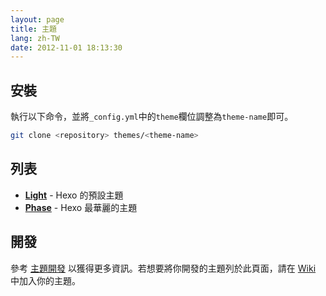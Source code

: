 ```yaml
---
layout: page
title: 主題
lang: zh-TW
date: 2012-11-01 18:13:30
---
```


## 安裝

執行以下命令，並將`_config.yml`中的`theme`欄位調整為`theme-name`即可。

``` bash
git clone <repository> themes/<theme-name>
```

## 列表

- **[Light]** - Hexo 的預設主題
- **[Phase]** - Hexo 最華麗的主題

## 開發

參考 [主題開發](../docs/theme-development.html) 以獲得更多資訊。若想要將你開發的主題列於此頁面，請在 [Wiki] 中加入你的主題。

[Light]: https://github.com/tommy351/hexo-theme-light
[Phase]: https://github.com/tommy351/hexo-theme-phase
[Wiki]: https://github.com/tommy351/hexo/wiki/Themes